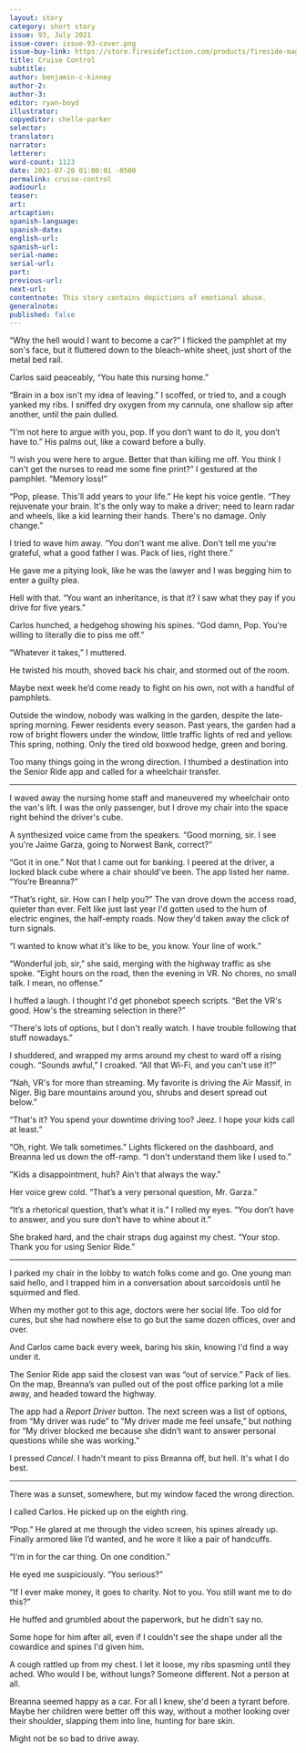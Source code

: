 ```yaml
---
layout: story
category: short story
issue: 93, July 2021
issue-cover: issue-93-cover.png
issue-buy-link: https://store.firesidefiction.com/products/fireside-magazine-issue-93-july-2021
title: Cruise Control
subtitle:
author: benjamin-c-kinney
author-2:
author-3:
editor: ryan-boyd
illustrator:
copyeditor: chelle-parker
selector:
translator:
narrator:
letterer:
word-count: 1123
date: 2021-07-20 01:00:01 -0500
permalink: cruise-control
audiourl:
teaser:
art:
artcaption:
spanish-language:
spanish-date:
english-url:
spanish-url:
serial-name:
serial-url:
part:
previous-url:
next-url:
contentnote: This story contains depictions of emotional abuse.
generalnote:
published: false
---
```

“Why the hell would I want to become a car?” I flicked the pamphlet at my son's face, but it fluttered down to the bleach-white sheet, just short of the metal bed rail.

Carlos said peaceably, “You hate this nursing home.”

“Brain in a box isn't my idea of leaving.” I scoffed, or tried to, and a cough yanked my ribs. I sniffed dry oxygen from my cannula, one shallow sip after another, until the pain dulled.

“I'm not here to argue with you, pop. If you don’t want to do it, you don’t have to.” His palms out, like a coward before a bully.

“I wish you were here to argue. Better that than killing me off. You think I can't get the nurses to read me some fine print?” I gestured at the pamphlet. “Memory loss!”

“Pop, please. This'll add years to your life.” He kept his voice gentle. “They rejuvenate your brain. It's the only way to make a driver; need to learn radar and wheels, like a kid learning their hands. There's no damage. Only change.”

I tried to wave him away. “You don't want me alive. Don't tell me you're grateful, what a good father I was. Pack of lies, right there.”

He gave me a pitying look, like he was the lawyer and I was begging him to enter a guilty plea.

Hell with that. “You want an inheritance, is that it? I saw what they pay if you drive for five years.”

Carlos hunched, a hedgehog showing his spines. “God damn, Pop. You're willing to literally die to piss me off.”

“Whatever it takes,” I muttered.

He twisted his mouth, shoved back his chair, and stormed out of the room.

Maybe next week he’d come ready to fight on his own, not with a handful of pamphlets.

Outside the window, nobody was walking in the garden, despite the late-spring morning. Fewer residents every season. Past years, the garden had a row of bright flowers under the window, little traffic lights of red and yellow. This spring, nothing. Only the tired old boxwood hedge, green and boring.

Too many things going in the wrong direction. I thumbed a destination into the Senior Ride app and called for a wheelchair transfer.

----

I waved away the nursing home staff and maneuvered my wheelchair onto the van's lift. I was the only passenger, but I drove my chair into the space right behind the driver's cube.

A synthesized voice came from the speakers. “Good morning, sir. I see you're Jaime Garza, going to Norwest Bank, correct?”

“Got it in one.” Not that I came out for banking. I peered at the driver, a locked black cube where a chair should've been. The app listed her name. “You’re Breanna?”

“That’s right, sir. How can I help you?” The van drove down the access road, quieter than ever. Felt like just last year I'd gotten used to the hum of electric engines, the half-empty roads. Now they'd taken away the click of turn signals.

“I wanted to know what it's like to be, you know. Your line of work.”

“Wonderful job, sir,” she said, merging with the highway traffic as she spoke. “Eight hours on the road, then the evening in VR. No chores, no small talk. I mean, no offense.”

I huffed a laugh. I thought I'd get phonebot speech scripts. “Bet the VR's good. How's the streaming selection in there?”

“There's lots of options, but I don't really watch. I have trouble following that stuff nowadays.”

I shuddered, and wrapped my arms around my chest to ward off a rising cough. “Sounds awful,” I croaked. “All that Wi-Fi, and you can't use it?”

“Nah, VR's for more than streaming. My favorite is driving the Aïr Massif, in Niger. Big bare mountains around you, shrubs and desert spread out below.”

“That's it? You spend your downtime driving too? Jeez. I hope your kids call at least.”

“Oh, right. We talk sometimes.” Lights flickered on the dashboard, and Breanna led us down the off-ramp. “I don't understand them like I used to.”

"Kids a disappointment, huh? Ain't that always the way."

Her voice grew cold. “That’s a very personal question, Mr. Garza.”

“It’s a rhetorical question, that’s what it is.” I rolled my eyes. “You don’t have to answer, and you sure don’t have to whine about it.”

She braked hard, and the chair straps dug against my chest. “Your stop. Thank you for using Senior Ride.”

----

I parked my chair in the lobby to watch folks come and go. One young man said hello, and I trapped him in a conversation about sarcoidosis until he squirmed and fled.

When my mother got to this age, doctors were her social life. Too old for cures, but she had nowhere else to go but the same dozen offices, over and over.

And Carlos came back every week, baring his skin, knowing I'd find a way under it.

The Senior Ride app said the closest van was “out of service.” Pack of lies. On the map, Breanna’s van pulled out of the post office parking lot a mile away, and headed toward the highway.

The app had a _Report Driver_ button. The next screen was a list of options, from “My driver was rude” to “My driver made me feel unsafe,” but nothing for “My driver blocked me because she didn’t want to answer personal questions while she was working.”

I pressed _Cancel_. I hadn't meant to piss Breanna off, but hell. It's what I do best.

----

There was a sunset, somewhere, but my window faced the wrong direction.

I called Carlos. He picked up on the eighth ring.

“Pop.” He glared at me through the video screen, his spines already up. Finally armored like I’d wanted, and he wore it like a pair of handcuffs.

“I'm in for the car thing. On one condition.”

He eyed me suspiciously. “You serious?”

“If I ever make money, it goes to charity. Not to you. You still want me to do this?”

He huffed and grumbled about the paperwork, but he didn't say no.

Some hope for him after all, even if I couldn't see the shape under all the cowardice and spines I'd given him.

A cough rattled up from my chest. I let it loose, my ribs spasming until they ached. Who would I be, without lungs? Someone different. Not a person at all.

Breanna seemed happy as a car. For all I knew, she'd been a tyrant before. Maybe her children were better off this way, without a mother looking over their shoulder, slapping them into line, hunting for bare skin.

Might not be so bad to drive away.
